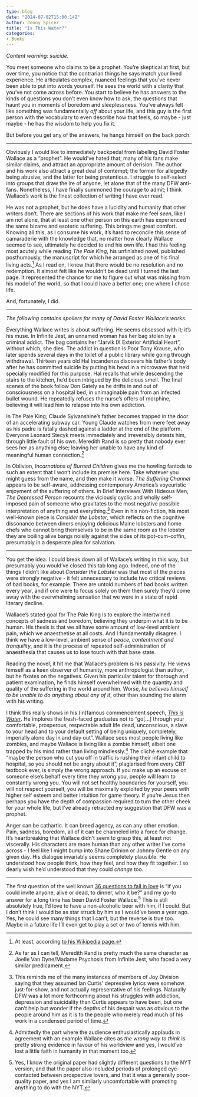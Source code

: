 ```yaml
---
type: blog
date: "2024-07-02T15:00:14Z"
author: Jonny Spicer
title: "Is This Water?"
categories:
- Books
---
```

*Content warning: suicide.*

You meet someone who claims to be a prophet. You’re skeptical at first, but over time, you notice that the contrarian things he says match your lived experience. He articulates complex, nuanced feelings that you’ve never been able to put into words yourself. He sees the world with a clarity that you’ve not come across before. You start to believe he has answers to the kinds of questions you don’t even know how to ask, the questions that haunt you in moments of boredom and sleeplessness. You’ve always felt like something was fundamentally *off* about your life, and this guy is the first person with the vocabulary to even describe how that feels, so maybe - just maybe - he has the wisdom to help you fix it.

But before you get any of the answers, he hangs himself on the back porch.

---

Obviously I would like to immediately backpedal from labelling David Foster Wallace as a “prophet”. He would’ve hated that; many of his fans make similar claims, and attract an appropriate amount of derision. The author and his work also attract a great deal of contempt; the former for allegedly being abusive, and the latter for being pretentious. I struggle to self-select into groups that draw the ire of anyone, let alone that of the many DFW anti-fans. Nonetheless, I have finally summoned the courage to admit; I think Wallace’s work is the finest collection of writing I have ever read.

He was not a prophet, but he does have a lucidity and humanity that other writers don’t. There are sections of his work that make me feel *seen*, like I am not alone, that at least one other person on this earth has experienced the same bizarre and esoteric suffering. This brings me great comfort. Knowing all this, as I consume his work, it’s hard to reconcile this sense of camaraderie with the knowledge that, no matter how clearly Wallace seemed to see, ultimately he decided to end his own life. I had this feeling most acutely while reading *The Pale King*, his unfinished novel, published posthumously, the manuscript for which he arranged as one of his final living acts.[^1] As I read on, I knew that there would be no resolution and no redemption. It almost felt like he wouldn’t be dead until I turned the last page. It represented the chance for me to figure out what was missing from his model of the world, so that I could have a better one; one where I chose life. 

And, fortunately, I did.

---

*The following contains spoilers for many of David Foster Wallace’s works.*

Everything Wallace writes is about suffering. He seems obsessed with it; it’s his muse. In Infinite Jest, an unnamed woman has her bag stolen by a criminal addict. The bag contains her “Jarvik IX Exterior Artificial Heart”, without which, she dies. The addict in question is Poor Tony Krause, who later spends several days in the toilet of a public library while going through withdrawal. Thirteen years old Hal Incandenza discovers his father’s body after he has committed suicide by putting his head in a microwave that he’d specially modified for this purpose. Hal recalls that while descending the stairs to the kitchen, he’d been intrigued by the delicious smell. The final scenes of the book follow Don Gately as he drifts in and out of consciousness on a hospital bed, in unimaginable pain from an infected bullet wound. He repeatedly refuses the nurse’s  offers of morphine, believing it will lead him to relapse into his own addiction.

In The Pale King; Claude Sylvanshine’s father becomes trapped in the door of an accelerating subway car. Young Claude watches from mere feet away as his padre is fatally dashed against a ladder at the end of the platform. Everyone Leonard Stecyk meets immediately and irreversibly detests him, through little fault of his own. Meredith Rand is so pretty that nobody ever sees her as anything else; leaving her unable to have any kind of meaningful human connection.[^2]

In Oblivion, *Incarnations of Burned Children* gives me the howling fantods to such an extent that I won’t include its premise here. Take whatever you might guess from the name, and then make it worse. *The Suffering Channel* appears to be self-aware, addressing contemporary America’s voyeuristic enjoyment of the suffering of others. In Brief Interviews With Hideous Men, *The Depressed Person* recounts the viciously cyclic and wholly self-imposed pain of someone who gravitates to the most negative possible interpretation of anything and everything.[^3] Even in his non-fiction, his most well-known piece is *Consider the Lobster*, which reflects on the cognitive dissonance between diners enjoying delicious Maine lobsters and home chefs who cannot bring themselves to be in the same room as the lobster they are boiling alive bangs noisily against the sides of its pot-cum-coffin, presumably in a desperate plea for salvation.

---

You get the idea. I could break down all of Wallace’s writing in this way, but presumably you would’ve closed this tab long ago. Indeed, one of the things I didn’t like about *Consider the Lobster* was that most of the pieces were strongly negative - it felt unnecessary to include two critical reviews of bad books, for example. There are untold numbers of bad books written every year, and if one were to focus solely on them then surely they’d come away with the overwhelming sensation that we were in a state of rapid literary decline. 

Wallace’s stated goal for The Pale King is to explore the intertwined concepts of sadness and boredom, believing they underpin what it is to be human. His thesis is that we all have some amount of low-level ambient pain, which we anaesthetise at all costs. And I fundamentally disagree. I think we have a low-level, ambient sense of *peace, contentment and tranquility*, and it is the process of repeated self-administration of anaesthesia that causes us to lose touch with that base state.

Reading the novel, it hit me that Wallace’s problem is his passivity. He views himself as a keen observer of humanity, more anthropologist than author, but he fixates on the negatives. Given his particular talent for thorough and patient examination, he finds himself overwhelmed with the quantity and quality of the suffering in the world around him. Worse, *he believes himself to be unable to do anything about any of it*, other than sounding the alarm with his writing.

I think this really shows in his (in)famous commencement speech, *[This is Water](https://fs.blog/david-foster-wallace-this-is-water/)*. He implores the fresh-faced graduates not to “go[…] through your comfortable, prosperous, respectable adult life dead, unconscious, a slave to your head and to your default setting of being uniquely, completely, imperially alone day in and day out”. Wallace sees most people living like zombies, and maybe Wallace is living like a zombie himself, albeit one trapped by his mind rather than living mindlessly.[^4] The cliché example that “maybe the person who cut you off in traffic is rushing their infant child to hospital, so you should not be angry about it”, plagiarised from every CBT textbook ever, is simply the wrong approach. If you make up an excuse on someone else’s behalf every time they wrong you, people will learn to constantly wrong you. You will not set healthy boundaries for yourself, you will not respect yourself, you will be maximally exploited by your peers with higher self esteem and better intuition for game theory. If you’re Jesus then perhaps you have the depth of compassion required to turn the other cheek for your whole life, but I’ve already retracted my suggestion that DFW was a prophet.

Anger can be cathartic. It can breed agency, as can any other emotion. Pain, sadness, boredom, all of it can be channeled into a force for change. It’s heartbreaking that Wallace didn’t seem to grasp this, at least not viscerally. His characters are more human than any other writer I’ve come across - I feel like I might bump into Shane Drinion or Johnny Gentle on any given day. His dialogue invariably seems completely plausible. He understood how people think, how they feel, and how they fit together. I so dearly wish he’d understood that they could *change* too.

---

The first question of the well known [36 questions to fall in love](https://36questionsinlove.com/) is “if you could invite anyone, alive or dead, to dinner, who it be?” and my go-to answer for a long time has been David Foster Wallace.[^5] This is still absolutely true, I’d love to have a non-alcoholic beer with him, if I could. But I don’t think I would be as star struck by him as I would’ve been a year ago. Yes, he could see many things that I can’t; but the reverse is true too. Maybe in a future life I’ll even get to play a set or two of tennis with him.

[^1]: At least, according [to his Wikipedia page.](https://en.wikipedia.org/wiki/David_Foster_Wallace#Death)

[^2]: As far as I can tell, Meredith Rand is pretty much the same character as Joelle Van Dyne/Madame Psychosis from Infinite Jest, who faced a very similar predicament. 

[^3]: This reminds me of the many instances of members of Joy Division saying that they assumed Ian Curtis’ depressive lyrics were somehow just-for-show, and not actually representative of his feelings. Naturally DFW was a lot more forthcoming about his struggles with addiction, depression and suicidality than Curtis appears to have been, but one can’t help but wonder if the depths of his despair was as obvious to the people around him as it is to the people who merely read much of his work in a condensed period of time. 

[^4]: Admittedly the part where the audience enthusiastically applauds in agreement with an example Wallace cites as *the wrong way to think* is pretty strong evidence in favour of his worldview and yes, I would’ve lost a little faith in humanity in that moment too.

[^5]: Yes, I know the original paper had slightly different questions to the NYT version, and that the paper also included periods of prolonged eye-contacted between prospective lovers, and that it was a generally poor-quality paper, and yes I am similarly uncomfortable with promoting anything to do with the NYT.
